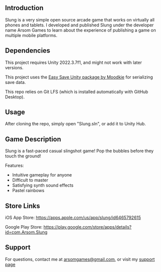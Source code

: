 ## Introduction
Slung is a very simple open source arcade game that works on virtually all phones and tablets. I developed and published Slung under the developer name Arsom Games to learn about the experience of publishing a game on multiple mobile platforms. 

## Dependencies
This project requires Unity 2022.3.7f1, and might not work with later versions.

This project uses the [Easy Save Unity package by Moodkie](https://assetstore.unity.com/packages/tools/utilities/easy-save-the-complete-save-data-serializer-system-768) for serializing save data.

This repo relies on Git LFS (which is installed automatically with GitHub Desktop).

## Usage
After cloning the repo, simply open "Slung.sln", or add it to Unity Hub.

## Game Description
Slung is a fast-paced casual slingshot game! Pop the bubbles before they touch the ground!

Features:
- Intuitive gameplay for anyone
- Difficult to master
- Satisfying synth sound effects
- Pastel rainbows

## Store Links

iOS App Store:
https://apps.apple.com/us/app/slung/id6465792615

Google Play Store:
https://play.google.com/store/apps/details?id=com.Arsom.Slung

## Support
For questions, contact me at arsomgames@gmail.com, or visit my [support page](https://sites.google.com/view/arsom/slung-support)

